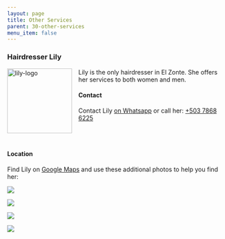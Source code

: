 ```yaml
---
layout: page
title: Other Services
parent: 30-other-services
menu_item: false
---
```


### Hairdresser Lily

![lily-logo](../../assets/lily/LilyLogo.jpg)
<style>img[alt=lily-logo] { width: 150px; float: left; margin: 0px 15px 20px 0px;}</style>

Lily is the only hairdresser in El Zonte.
She offers her services to both women and men.

#### Contact
Contact Lily [on Whatsapp](https://wa.me/+50378686225) or call her: [+503 7868 6225](tel:+50378686225)

<!-- stop floating left -->
<div style="clear:both;"></div>

#### Location
Find Lily on [Google Maps](https://goo.gl/maps/VmkFa4tDGWbTtS8v7) and use these additional photos to help you find her:

![](../../assets/lily/LilySignSmall.jpg)

![](../../assets/lily/LilyStreetSmall.jpg)

![](../../assets/lily/LilyCasaSmall.jpg)

![](../../assets/lily/LilyStudioSmall.jpg)
